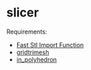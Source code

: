 # slicer
Requirements:
- [Fast Stl Import Function](https://www.mathworks.com/matlabcentral/fileexchange/30923-fast-stl-import-function)
- [gridtrimesh](https://www.mathworks.com/matlabcentral/fileexchange/14646-gridtrimesh)
- [in_polyhedron](https://www.mathworks.com/matlabcentral/fileexchange/48041-in_polyhedron)
